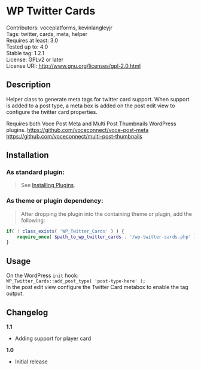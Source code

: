 WP Twitter Cards
=================
Contributors: voceplatforms, kevinlangleyjr  
Tags: twitter, cards, meta, helper  
Requires at least: 3.0  
Tested up to: 4.0  
Stable tag: 1.2.1  
License: GPLv2 or later  
License URI: http://www.gnu.org/licenses/gpl-2.0.html  

## Description
Helper class to generate meta tags for twitter card support. When support is added to a post type, a meta box is added on the post edit view to configure the twitter card properties.

Requires both Voce Post Meta and Multi Post Thumbnails WordPress plugins.
https://github.com/voceconnect/voce-post-meta
https://github.com/voceconnect/multi-post-thumbnails

## Installation

### As standard plugin:
> See [Installing Plugins](http://codex.wordpress.org/Managing_Plugins#Installing_Plugins).

### As theme or plugin dependency:
> After dropping the plugin into the containing theme or plugin, add the following:
```php
if( ! class_exists( 'WP_Twitter_Cards' ) ) {
    require_once( $path_to_wp_twitter_cards . '/wp-twitter-cards.php' );
}
```

## Usage
On the WordPress `init` hook:  
`WP_Twitter_Cards::add_post_type( 'post-type-here' );`  
In the post edit view configure the Twitter Card metabox to enable the tag output.

## Changelog
**1.1**
* Adding support for player card

**1.0**
* Initial release